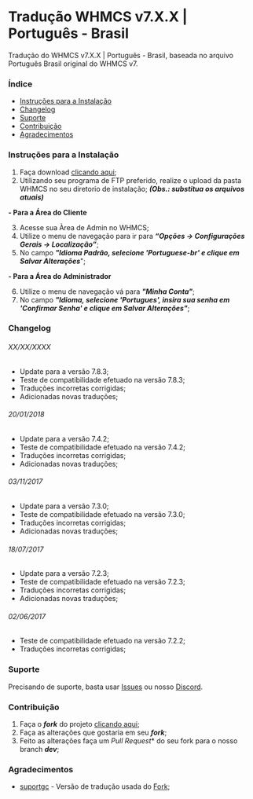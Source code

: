 # Tradução WHMCS v7.X.X | Português - Brasil
Tradução do WHMCS v7.X.X | Português - Brasil, baseada no arquivo Português Brasil original do WHMCS v7.

### Índice
- [Instruções para a Instalação](#instruções-para-a-instalação)
- [Changelog](#changelog)
- [Suporte](#suporte)
- [Contribuição](#contribuição)
- [Agradecimentos](#agradecimentos)

### Instruções para a Instalação
1. Faça download [clicando aqui](https://github.com/paulocrash/Traducao-WHMCS-7.x-pt_BR/archive/master.zip);
2. Utilizando seu programa de FTP preferido, realize o upload da pasta WHMCS no seu diretorio de instalação; ***(Obs.: substitua os arquivos atuais)***

**- Para a Área do Cliente**

3. Acesse sua Àrea de Admin no WHMCS;
4. Utilize o menu de navegação para ir para ***“Opções -> Configurações Gerais -> Localização”***;
5. No campo ***"Idioma Padrão, selecione 'Portuguese-br' e clique em Salvar Alterações***";

**- Para a Área do Administrador**

6. Utilize o menu de navegação vá para ***"Minha Conta"***;
7. No campo ***"Idioma, selecione 'Portugues', insira sua senha em 'Confirmar Senha' e clique em Salvar Alterações"***;

### Changelog
###### XX/XX/XXXX
- Update para a versão 7.8.3;
- Teste de compatibilidade efetuado na versão 7.8.3;
- Traduções incorretas corrigidas;
- Adicionadas novas traduções;

###### 20/01/2018
 - Update para a versão 7.4.2;
 - Teste de compatibilidade efetuado na versão 7.4.2;
 - Traduções incorretas corrigidas;
 - Adicionadas novas traduções;
 
###### 03/11/2017
 - Update para a versão 7.3.0;
 - Teste de compatibilidade efetuado na versão 7.3.0;
 - Traduções incorretas corrigidas;
 - Adicionadas novas traduções;
 
###### 18/07/2017
 - Update para a versão 7.2.3;
 - Teste de compatibilidade efetuado na versão 7.2.3;
 - Traduções incorretas corrigidas;
 - Adicionadas novas traduções;

###### 02/06/2017
 - Teste de compatibilidade efetuado na versão 7.2.2;
 - Traduções incorretas corrigidas;

### Suporte
Precisando de suporte, basta usar [Issues](https://github.com/paulocrash/Traducao-WHMCS-7.x-pt_BR/issues/new/choose) ou nosso [Discord](https://discord.gg/vzCanCk).

### Contribuição
1. Faça o ***fork*** do projeto [clicando aqui](https://github.com/paulocrash/Traducao-WHMCS-Portugues-BR/fork); 
2. Faça as alterações que gostaria em seu ***fork***;
3. Feito as alterações faça um *Pull Request** do seu fork para o nosso branch ***dev***;

### Agradecimentos
* [suportgc](https://github.com/suportgc) - Versão de tradução usada do [Fork](https://github.com/suportgc/Traducao-WHMCS-7.x-pt_BR);
